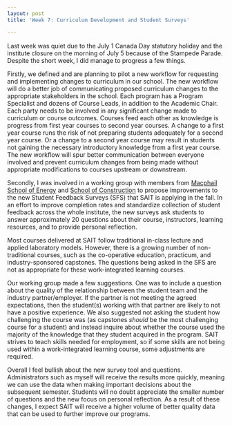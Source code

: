 ```yaml
---
layout: post
title: 'Week 7: Curriculum Development and Student Surveys'

---
```

Last week was quiet due to the July 1 Canada Day statutory holiday and the institute closure on the morning of July 5 because of the Stampede Parade. Despite the short week, I did manage to progress a few things.

Firstly, we defined and are planning to pilot a new workflow for requesting and implementing changes to curriculum in our school. The new workflow will do a better job of communicating proposed curriculum changes to the appropriate stakeholders in the school. Each program has a Program Specialist and dozens of Course Leads, in addition to the Academic Chair. Each party needs to be involved in any significant change made to curriculum or course outcomes. Courses feed each other as knowledge is progress from first year courses to second year courses. A change to a first year course runs the risk of not preparing students adequately for a second year course. Or a change to a second year course may result in students not gaining the necessary introductory knowledge from a first year course. The new workflow will spur better communication between everyone involved and prevent curriculum changes from being made without appropriate modifications to courses upstream or downstream.

Secondly, I was involved in a working group with members from [Macphail School of Energy](https://www.sait.ca/about-sait/who-we-are/sait-schools/macphail-school-of-energy) and [School of Construction](https://www.sait.ca/about-sait/who-we-are/sait-schools/school-of-construction) to propose improvements to the new Student Feedback Surveys (SFS) that SAIT is applying in the fall. In an effort to improve completion rates and standardize collection of student feedback across the whole institute, the new surveys ask students to answer approximately 20 questions about their course, instructors, learning resources, and to provide personal reflection.

Most courses delivered at SAIT follow traditional in-class lecture and applied laboratory models. However, there is a growing number of non-traditional courses, such as the co-operative education, practicum, and industry-sponsored capstones. The questions being asked in the SFS are not as appropriate for these work-integrated learning courses.

Our working group made a few suggestions. One was to include a question about the quality of the relationship between the student team and the industry partner/employer. If the partner is not meeting the agreed expectations, then the student(s) working with that partner are likely to not have a positive experience. We also suggested not asking the student how challenging the course was (as capstones _should_ be the most challenging course for a student) and instead inquire about whether the course used the majority of the knowledge that they student acquired in the program. SAIT strives to teach skills needed for employment, so if some skills are not being used within a work-integrated learning course, some adjustments are required.

Overall I feel bullish about the new survey tool and questions. Administrators such as myself will receive the results more quickly, meaning we can use the data when making important decisions about the subsequent semester. Students will no doubt appreciate the smaller number of questions and the new focus on personal reflection. As a result of these changes, I expect SAIT will receive a higher volume of better quality data that can be used to further improve our programs.